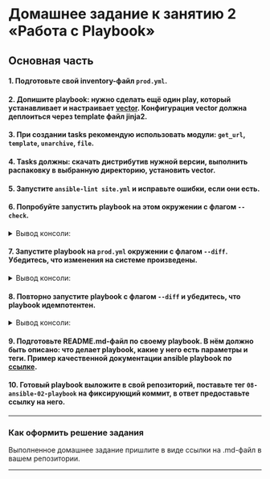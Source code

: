 # Домашнее задание к занятию 2 «Работа с Playbook»

## Основная часть

#### 1. Подготовьте свой inventory-файл `prod.yml`.
#### 2. Допишите playbook: нужно сделать ещё один play, который устанавливает и настраивает [vector](https://vector.dev). Конфигурация vector должна деплоиться через template файл jinja2.
#### 3. При создании tasks рекомендую использовать модули: `get_url`, `template`, `unarchive`, `file`.
#### 4. Tasks должны: скачать дистрибутив нужной версии, выполнить распаковку в выбранную директорию, установить vector.
#### 5. Запустите `ansible-lint site.yml` и исправьте ошибки, если они есть.
#### 6. Попробуйте запустить playbook на этом окружении с флагом `--check`.

<details>
<summary>Вывод консоли:</summary>

```sh
[tvadim@localhost playbook]$ ansible-playbook -i inventory/prod.yml site.yml --check

PLAY [Install Clickhouse] ******************************************************

TASK [Gathering Facts] *********************************************************
ok: [clickhouse-01]

TASK [Get clickhouse distrib] **************************************************
ok: [clickhouse-01] => (item=clickhouse-client)
ok: [clickhouse-01] => (item=clickhouse-server)
ok: [clickhouse-01] => (item=clickhouse-common-static)

TASK [Install clickhouse packages] *********************************************
ok: [clickhouse-01]

TASK [Create database] *********************************************************
skipping: [clickhouse-01]

PLAY [Install Vector] **********************************************************

TASK [Gathering Facts] *********************************************************
ok: [clickhouse-02]

TASK [Download vector packages] ************************************************
ok: [clickhouse-02]

TASK [Install vector packages] *************************************************
ok: [clickhouse-02]

TASK [Apply vector template] ***************************************************
ok: [clickhouse-02]

TASK [Change vector systemd unit] **********************************************
ok: [clickhouse-02]

PLAY RECAP *********************************************************************
clickhouse-01              : ok=3    changed=0    unreachable=0    failed=0    skipped=1    rescued=0    ignored=0   
clickhouse-02              : ok=5    changed=0    unreachable=0    failed=0    skipped=0    rescued=0    ignored=0 
```   
</details>

#### 7. Запустите playbook на `prod.yml` окружении с флагом `--diff`. Убедитесь, что изменения на системе произведены.

<details>
<summary>Вывод консоли:</summary>

```sh
[tvadim@localhost playbook]$ ansible-playbook -i inventory/prod.yml site.yml --diff

PLAY [Install Clickhouse] ******************************************************

TASK [Gathering Facts] *********************************************************
ok: [clickhouse-01]

TASK [Get clickhouse distrib] **************************************************
ok: [clickhouse-01] => (item=clickhouse-client)
ok: [clickhouse-01] => (item=clickhouse-server)
ok: [clickhouse-01] => (item=clickhouse-common-static)

TASK [Install clickhouse packages] *********************************************
ok: [clickhouse-01]

TASK [Create database] *********************************************************
ok: [clickhouse-01]

PLAY [Install Vector] **********************************************************

TASK [Gathering Facts] *********************************************************
ok: [clickhouse-02]

TASK [Download vector packages] ************************************************
ok: [clickhouse-02]

TASK [Install vector packages] *************************************************
ok: [clickhouse-02]

TASK [Apply vector template] ***************************************************
ok: [clickhouse-02]

TASK [Change vector systemd unit] **********************************************
ok: [clickhouse-02]

PLAY RECAP *********************************************************************
clickhouse-01              : ok=4    changed=0    unreachable=0    failed=0    skipped=0    rescued=0    ignored=0   
clickhouse-02              : ok=5    changed=0    unreachable=0    failed=0    skipped=0    rescued=0    ignored=0
```   
</details>

#### 8. Повторно запустите playbook с флагом `--diff` и убедитесь, что playbook идемпотентен.

<details>
<summary>Вывод консоли:</summary>

```sh
[tvadim@localhost playbook]$ ansible-playbook -i inventory/prod.yml site.yml --diff

PLAY [Install Clickhouse] ******************************************************

TASK [Gathering Facts] *********************************************************
ok: [clickhouse-01]

TASK [Get clickhouse distrib] **************************************************
ok: [clickhouse-01] => (item=clickhouse-client)
ok: [clickhouse-01] => (item=clickhouse-server)
ok: [clickhouse-01] => (item=clickhouse-common-static)

TASK [Install clickhouse packages] *********************************************
ok: [clickhouse-01]

TASK [Create database] *********************************************************
ok: [clickhouse-01]

PLAY [Install Vector] **********************************************************

TASK [Gathering Facts] *********************************************************
ok: [clickhouse-02]

TASK [Download vector packages] ************************************************
ok: [clickhouse-02]

TASK [Install vector packages] *************************************************
ok: [clickhouse-02]

TASK [Apply vector template] ***************************************************
ok: [clickhouse-02]

TASK [Change vector systemd unit] **********************************************
ok: [clickhouse-02]

PLAY RECAP *********************************************************************
clickhouse-01              : ok=4    changed=0    unreachable=0    failed=0    skipped=0    rescued=0    ignored=0   
clickhouse-02              : ok=5    changed=0    unreachable=0    failed=0    skipped=0    rescued=0    ignored=0
```   
</details>

#### 9. Подготовьте README.md-файл по своему playbook. В нём должно быть описано: что делает playbook, какие у него есть параметры и теги. Пример качественной документации ansible playbook по [ссылке](https://github.com/opensearch-project/ansible-playbook).
#### 10. Готовый playbook выложите в свой репозиторий, поставьте тег `08-ansible-02-playbook` на фиксирующий коммит, в ответ предоставьте ссылку на него.

---

### Как оформить решение задания

Выполненное домашнее задание пришлите в виде ссылки на .md-файл в вашем репозитории.

---